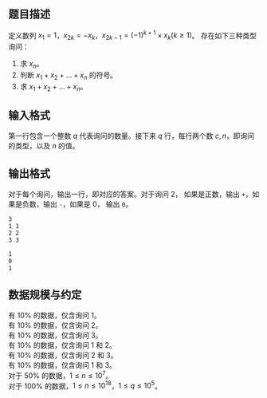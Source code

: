 ## 题目描述

定义数列 $x_{1} = 1$，$x_{2k} = -x_k$，$x_{2k-1} = (-1)^{k+1} \times x_k(k  \geq  1)$。 存在如下三种类型询问：  
1. 求 $x_{n}$。
2. 判断 $x_{1} + x_{2} + \dots + x_{n}$ 的符号。   
3. 求 $x_{1} + x_{2} + \dots + x_{n}$。  

## 输入格式

第一行包含一个整数 $q$ 代表询问的数量。接下来 $q$ 行，每行两个数 $c,n$，即询问的类型，以及 $n$ 的值。

## 输出格式

对于每个询问，输出一行，即对应的答案。对于询问 $2$， 如果是正数，输出 `+`，如果是负数，输出 `-`，如果是 $0$， 输出 `0`。

```input1
3
1 1 
2 2 
3 3
```
```output1
1
0
1
```
## 数据规模与约定

有 $10\%$ 的数据，仅含询问 $1$。  
有 $10\%$ 的数据，仅含询问 $2$。  
有 $10\%$ 的数据，仅含询问 $3$。  
有 $10\%$ 的数据，仅含询问 $1$ 和 $2$。  
有 $10\%$ 的数据，仅含询问 $2$ 和 $3$。  
有 $10\%$ 的数据，仅含询问 $1$ 和 $3$。  
对于 $50\%$ 的数据，$1 \leq n \leq 10^7$。  
对于 $100\%$ 的数据，$1 \leq n \leq 10^{18}$，$1 \leq q \leq  10^5$。
